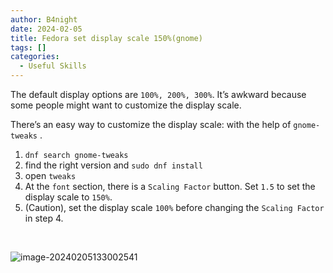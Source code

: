 ```yaml
---
author: B4night
date: 2024-02-05
title: Fedora set display scale 150%(gnome)
tags: []
categories:
  - Useful Skills
---
```


The default display options are `100%, 200%, 300%`. It’s awkward because some people might want to customize the display scale.

There’s an easy way to customize the display scale: with the help of `gnome-tweaks` .

1.  `dnf search gnome-tweaks`
2.  find the right version and `sudo dnf install`
3.  open `tweaks`
4.  At the `font` section, there is a `Scaling Factor` button. Set `1.5` to set the display scale to `150%`.
5.  (Caution), set the display scale `100%` before changing the `Scaling Factor` in step 4.

 

![image-20240205133002541](https://joplin-imgbed-1312299157.cos.ap-nanjing.myqcloud.com/2024/02/upgit_20240205_1707111002.png)
